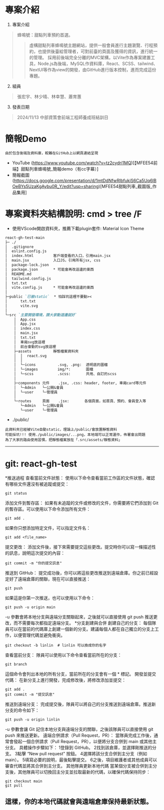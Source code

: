 # 專案介紹
1. 專案介紹
> 蜂鳴號：甜點列車預約首選。
>> 虛構甜點列車蜂鳴號主題網站，提供一般會員進行主題瀏覽、行程預約，也提供後臺給管理者，可對前臺的頁面及獲得的資訊，進行統一的管理。
>> 採用前後端完全分離的MVC架構，以Vite作為專案建置工具，Node.js為後端，MySQL作資料庫，React、SCSS、tailwind、NextUI等作為view的開發，由GitHub進行版本控制，進而完成這份專題。

2. 組員
> 張宏宇、林少晴、林幸慧、蕭育蕙

3. 發表日期
> 2024/11/13
> 中部資策會前端工程師養成班結訓日

# 簡報Demo
`由於包含後端及資料庫，較難在GitHub上以網頁連結呈現`
* YouTube (https://www.youtube.com/watch?v=tz2cydri1MQ)[【MFEE54前端】甜點列車蜂鳴號_簡報demo（有cc字幕）]
* 簡報截圖 (https://docs.google.com/presentation/d/1mtDdNfwRlbfukiS6Ca5Uq6lBOeBYs5UzaKgAybu0R_Y/edit?usp=sharing)[MFEE54甜點列車_截圖版_作品集用]

# 專案資料夾結構說明: cmd > tree /F
* 使用VScode開啟資料夾，推薦下載plugin套件: Material Icon Theme
```markdown
react-gh-test-main
├─ ./
│  .gitignore
│  eslint.config.js   
│  index.html         客戶端查看的入口，引用main.jsx
│  main.jsx           入口JS，引用所有jsx, css
│  package-lock.json
│  package.json       * 可能會再改這邊的東西
│  README.md
│  tailwind.config.js
│  txt.txt
│  vite.config.js     * 可能會再改這邊的東西
│
├─public `已被static`  * 怕踩坑這裡不要動><
│      txt.txt
│      vite.svg
│
└─src `主要開發環境，請大家動這邊就好`
    │  App.css
    │  App.jsx
    │  index.css
    │  main.jsx
    │  txt.txt
    │  車廂svg放這裡
    │  前台會動的svg放這裡
    ├─assets          靜態檔案資料夾
    │  │  react.svg
    │  │
    │  └─icons          .svg, .png:  透明底的圖檔
    │  └─images         img/*:       圖檔
    │  └─scss           .scss:       共用、自訂的scss
    │
    ├─components 元件    .jsx, .css: header, footer, 車廂card等元件
    │  └─Admin   └─公開&會員
    │  └─user    └─管理員
    │
    └─routes     頁面    .jsx:       各個頁面，如首頁、預約、會員登入等
       └─Admin   └─公開&會員
       └─user    └─管理員
```
* ./public/
```
此資料夾已經被Vite自動static，理論上/public/會放置靜態資料
可能採坑!!! 使用./public/images/...png，本地端可以正常運作，佈署會出問題
為了大家的路由使用習慣，把靜態檔案放在「.src/assets/靜態資料」
```
---
# git: react-gh-test
*推送過程
查看當前文件狀態： 使用以下命令查看當前工作區的文件狀態，確認有哪些文件還沒有被追蹤或提交：
```
git status
```
添加文件到暫存區： 如果有未追蹤的文件或修改的文件，你需要將它們添加到 Git 的暫存區。可以使用以下命令添加所有文件：
```
git add .
```
如果你只想添加特定文件，可以指定文件名：
```
git add <file_name>
```
提交更改： 添加文件後，接下來需要提交這些更改。提交時你可以寫一條描述性的訊息，說明這次提交的內容：
```
git commit -m "你的提交訊息"
```
推送到 GitHub： 提交成功後，你可以將這些更改推送到遠端倉庫。你之前已經設定好了遠端倉庫的關聯，現在可以直接推送：
```
git push
```
如果這是你第一次推送，也可以使用以下命令：
```
git push -u origin main
```
-u 參數會將本地分支與遠端分支關聯起來，之後就可以直接使用 git push 推送更改，而不需要每次都指定遠端分支。
*分支創建與合併
創建自己的分支： 每個隊員可以在當前的代碼庫上創建一個新的分支。建議每個人都在自己獨立的分支上工作，以便管理代碼並避免衝突。
```
git checkout -b linlin  # linlin 可以換成你的名字
```
查看當前分支： 隊員可以使用以下命令查看當前所在的分支：
```
git branch
```
這個命令會列出本地的所有分支，當前所在的分支會有一個 * 標記。
開發並提交代碼： 在新分支上進行開發，完成修改後，將修改添加並提交：
```
git add .
git commit -m "提交訊息"
```
推送到遠端分支： 完成提交後，隊員可以將自己的分支推送到遠端倉庫。推送新分支的命令如下：
```
git push -u origin linlin
```
-u 參數會讓 Git 記住本地分支與遠端分支的關聯，之後該隊員可以直接使用 git push 來推送更新。
遠端合併請求（Pull Request，PR）： 當隊員完成工作後，通常會發起一個合併請求（Pull Request，PR），以便將分支合併到 main 或其他主分支。
具體操作步驟如下：
   1登錄到 GitHub。
   2找到該倉庫，並選擇剛推送的分支。
   3點擊 “New pull request” 按鈕。
   4選擇將該分支合併到主分支（例如 main）。
   5填寫必要的說明，最後點擊提交。
   6之後，項目維護者或其他成員可以審查代碼並將其合併到主分支。
其他隊員更新本地代碼
   當某個分支被合併到主分支後，其他隊員可以切換回主分支並拉取最新的代碼，以確保代碼保持同步：
```
git checkout main
git pull
```
這樣，你的本地代碼就會與遠端倉庫保持最新狀態。
---
